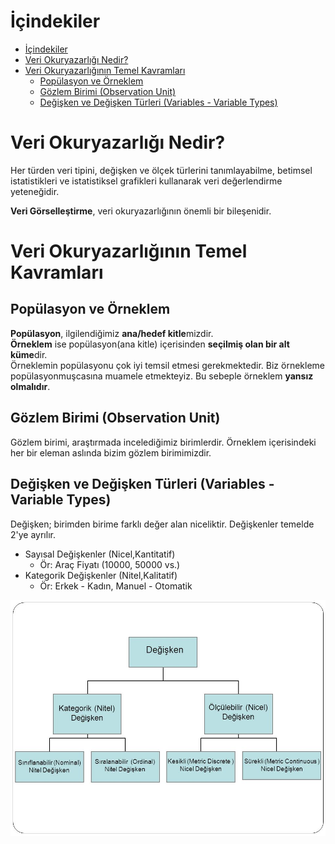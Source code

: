 # İçindekiler
- [İçindekiler](#i̇çindekiler)
- [Veri Okuryazarlığı Nedir?](#veri-okuryazarlığı-nedir)
- [Veri Okuryazarlığının Temel Kavramları](#veri-okuryazarlığının-temel-kavramları)
  - [Popülasyon ve Örneklem](#popülasyon-ve-örneklem)
  - [Gözlem Birimi (Observation Unit)](#gözlem-birimi-observation-unit)
  - [Değişken ve Değişken Türleri (Variables - Variable Types)](#değişken-ve-değişken-türleri-variables---variable-types)

# Veri Okuryazarlığı Nedir?
Her türden veri tipini, değişken ve ölçek türlerini tanımlayabilme, betimsel istatistikleri ve istatistiksel grafikleri kullanarak veri değerlendirme yeteneğidir.<br>

**Veri Görselleştirme**, veri okuryazarlığının önemli bir bileşenidir.

# Veri Okuryazarlığının Temel Kavramları

## Popülasyon ve Örneklem
**Popülasyon**, ilgilendiğimiz **ana/hedef kitle**mizdir.<br>
**Örneklem** ise popülasyon(ana kitle) içerisinden **seçilmiş olan bir alt küme**dir.<br>
Örneklemin popülasyonu çok iyi temsil etmesi gerekmektedir. Biz örnekleme popülasyonmuşcasına muamele etmekteyiz. Bu sebeple örneklem **yansız olmalıdır**.

## Gözlem Birimi (Observation Unit)
Gözlem birimi, araştırmada incelediğimiz birimlerdir. Örneklem içerisindeki her bir eleman aslında bizim gözlem birimimizdir.

## Değişken ve Değişken Türleri (Variables - Variable Types)
Değişken; birimden birime farklı değer alan niceliktir. Değişkenler temelde 2'ye ayrılır.
- Sayısal Değişkenler (Nicel,Kantitatif)
  - Ör: Araç Fiyatı (10000, 50000 vs.)
- Kategorik Değişkenler (Nitel,Kalitatif)
  - Ör: Erkek - Kadın, Manuel - Otomatik

![değişken türleri](./assets/1.jpg)